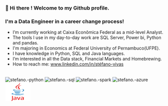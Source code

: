 ### 👋 Hi there ! Welcome to my Github profile.
###  I'm a Data Engineer in a career change process!


- I’m currently working at Caixa Econômica Federal as a mid-level Analyst.
- The tools I use in my day-to-day work are SQL Server, Power bi, Python and pandas.
- I'm majoring in Economics at Federal University of Pernambuco(UFPE).
- I have knowledge in Python, SQL and Java languages.
- I’m interested in all the Data stack, Financial Markets and Homebrewing.
- How to reach me: www.linkedin.com/in/stéfano-vivas


<div style="display:inline_block"><br>
  
  <img align="center" alt="stefano.-python" height="80" width="100" src="https://cdn.jsdelivr.net/gh/devicons/devicon/icons/python/python-original.svg">
  <img align="center" alt="stefano.-sql" height="80" width="100" src="https://cdn.jsdelivr.net/gh/devicons/devicon/icons/microsoftsqlserver/microsoftsqlserver-plain-wordmark.svg" />
  <img align="center" alt="stefano.-spark" height="60" width="200" src="https://img.shields.io/badge/Apache_Spark-FFFFFF?style=for-the-badge&logo=apachespark&logoColor=#E35A16">  
  <img align="center" alt="stefano.-azure" height="60" width="80" src="https://cdn.jsdelivr.net/gh/devicons/devicon/icons/azure/azure-original.svg">  
  <img align="center" alt="stefano.-python" height="60" width="80" src="https://github.com/devicons/devicon/blob/v2.15.1/icons/java/java-original-wordmark.svg">
 
    
